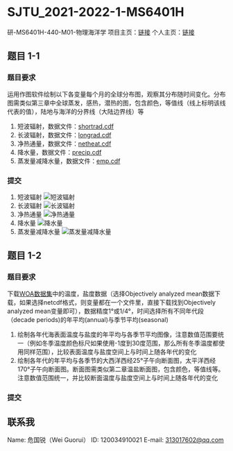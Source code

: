 # SJTU_2021-2022-1-MS6401H

研-MS6401H-440-M01-物理海洋学
项目主页：[链接](https://grwei.github.io/SJTU_2021-2022-1-MS6401H/)
个人主页：[链接](https://grwei.github.io/)

## 题目 1-1

### 题目要求

运用作图软件绘制以下各变量每个月的全球分布图，观察其分布随时间变化。分布图需类似第三章中全球蒸发，感热，潜热的图，包含颜色，等值线（线上标明该线代表的值），陆地与海洋的分界线（大陆边界线）等

1. 短波辐射，数据文件：[shortrad.cdf](data/shortrad.cdf)
2. 长波辐射，数据文件：[longrad.cdf](data/longrad.cdf)
3. 净热通量，数据文件：[netheat.cdf](data/netheat.cdf)
4. 降水量，数据文件：[precip.cdf](data/precip.cdf)
5. 蒸发量减降水量，数据文件：[emp.cdf](data/emp.cdf)

### 提交

1. 短波辐射
   ![短波辐射](doc/net%20short%20wave%20radiation.png)
2. 长波辐射
   ![长波辐射](doc/outgoing%20longwave%20radiation.png)
3. 净热通量
   ![净热通量](doc/constrained%20new%20outgoing%20heat%20flux.png)
4. 降水量
   ![降水量](doc/precipitation%20rate.png)
5. 蒸发量减降水量
   ![蒸发量减降水量](doc/constrained%20evaporation%20minus%20precipitation.png)

## 题目 1-2

### 题目要求

下载[WOA数据集](https://www.ncei.noaa.gov/access/world-ocean-atlas-2018/)中的温度，盐度数据（选择Objectively analyzed mean数据下载，如果选择netcdf格式，则变量都在一个文件里，直接下载找到Objectively analyzed mean变量即可），数据精度1°或1/4°，时间选择所有不同年代段（decade periods)的年平均(annual)与季节平均(seasonal)

1. 绘制各年代海表面温度与盐度的年平均与各季节平均图像，注意数值范围要统一（例如冬季温度颜色标尺如果使用-1度到30度范围，那么所有冬季温度都使用同样范围），比较表面温度与盐度空间上与时间上随各年代的变化
2. 绘制各年代的年平均与各季节的大西洋西经25°子午向断面图，太平洋西经170°子午向断面图。断面图需类似第二章温盐断面图，包含颜色，等值线等。注意数值范围统一，并比较断面温度与盐度空间上与时间上随各年代的变化

### 提交

## 联系我

Name: 危国锐（Wei Guorui）
ID: 120034910021
E-mail: 313017602@qq.com
